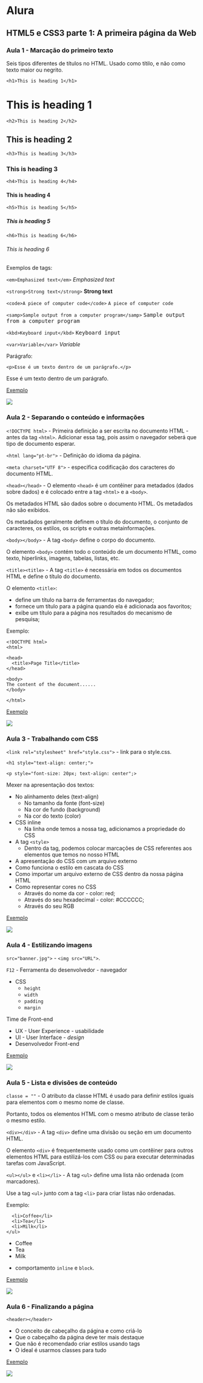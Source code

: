 # Alura

## HTML5 e CSS3 parte 1: A primeira página da Web

### Aula 1 - Marcação do primeiro texto

Seis tipos diferentes de títulos no HTML. Usado como títilo, e não como texto maior ou negrito.

```<h1>This is heading 1</h1>```
<h1>This is heading 1</h1>

```<h2>This is heading 2</h2>``` 
<h2>This is heading 2</h2>

```<h3>This is heading 3</h3>``` 
<h3>This is heading 3</h3>

```<h4>This is heading 4</h4>```
<h4>This is heading 4</h4>

```<h5>This is heading 5</h5>```
<h5>This is heading 5</h5>

```<h6>This is heading 6</h6>```
<h6>This is heading 6</h6> 

Exemplos de tags:

```<em>Emphasized text</em>```
<em>Emphasized text</em>

```<strong>Strong text</strong>```
<strong>Strong text</strong>

```<code>A piece of computer code</code>```
<code>A piece of computer code</code>

```<samp>Sample output from a computer program</samp>```
<samp>Sample output from a computer program</samp>

```<kbd>Keyboard input</kbd>```
<kbd>Keyboard input</kbd>

```<var>Variable</var>```
<var>Variable</var>

Parágrafo:

```<p>Esse é um texto dentro de um parágrafo.</p>```
<p>Esse é um texto dentro de um parágrafo.</p>

[Exemplo](https://github.com/virginiasatyro/web-development/blob/master/alura/html-css-1/html-css-1-1/index.html)

<img src="https://raw.githubusercontent.com/virginiasatyro/web-development/master/alura/html-css-1/img/site-1-1.png">

### Aula 2 - Separando o conteúdo e informações

```<!DOCTYPE html>``` - Primeira definição a ser escrita no documento HTML - antes da tag ```<html>```. Adicionar essa tag, pois assim o navegador seberá que tipo de documento esperar. 

```<html lang="pt-br">``` - Definição do idioma da página. 
  
```<meta charset="UTF 8">``` - especifica codificação dos caracteres do documento HTML. 

```<head></head>``` - O elemento ```<head>``` é um contêiner para metadados (dados sobre dados) e é colocado entre a tag ```<html>``` e a ```<body>```.

Os metadados HTML são dados sobre o documento HTML. Os metadados não são exibidos.

Os metadados geralmente definem o título do documento, o conjunto de caracteres, os estilos, os scripts e outras metainformações.
    
```<body></body>``` - A tag ```<body>``` define o corpo do documento.

O elemento ```<body>``` contém todo o conteúdo de um documento HTML, como texto, hiperlinks, imagens, tabelas, listas, etc.

```<title><title>``` - A tag ```<title>``` é necessária em todos os documentos HTML e define o título do documento.

O elemento ```<title>```:
   - define um título na barra de ferramentas do navegador;
   - fornece um título para a página quando ela é adicionada aos favoritos;
   - exibe um título para a página nos resultados do mecanismo de pesquisa;

Exemplo:

```
<!DOCTYPE html>
<html>

<head>
  <title>Page Title</title>
</head>

<body>
The content of the document......
</body>

</html> 
```

[Exemplo](https://github.com/virginiasatyro/web-development/tree/master/alura/html-css-1/html-css-1-2)

<img src="https://raw.githubusercontent.com/virginiasatyro/web-development/master/alura/html-css-1/img/site-1-2.png">

### Aula 3 - Trabalhando com CSS 

```<link rel="stylesheet" href="style.css">``` - link para o style.css.

```<h1 style="text-align: center;">```

```<p style="font-size: 20px; text-align: center";>```

Mexer na apresentação dos textos:
   - No alinhamento deles (text-align)
      - No tamanho da fonte (font-size)
      - Na cor de fundo (background)
      - Na cor do texto (color)
   - CSS inline
      - Na linha onde temos a nossa tag, adicionamos a propriedade do CSS
   - A tag ```<style>```
      - Dentro da tag, podemos colocar marcações de CSS referentes aos elementos que temos no nosso HTML
   - A apresentação do CSS com um arquivo externo
   - Como funciona o estilo em cascata do CSS
   - Como importar um arquivo externo de CSS dentro da nossa página HTML
   - Como representar cores no CSS
      - Através do nome da cor - color: red;
      - Através do seu hexadecimal - color: #CCCCCC;
      - Através do seu RGB

[Exemplo](https://github.com/virginiasatyro/web-development/tree/master/alura/html-css-1/html-css-1-3)

<img src= "https://raw.githubusercontent.com/virginiasatyro/web-development/master/alura/html-css-1/img/site-1-3.png"> 

### Aula 4 - Estilizando imagens

```src="banner.jpg">``` - ```<img src="URL">```.

```F12``` - Ferramenta do desenvolvedor - navegador

- CSS 
   - ```height```
   - ```width``` 
   - ```padding``` 
   - ```margin```

Time de Front-end
- UX - User Experience - usabilidade 
- UI - User Interface - <em>design</em>
- Desenvolvedor Front-end 

[Exemplo](https://github.com/virginiasatyro/web-development/tree/master/alura/html-css-1/html-css-1-4)

<img src= "https://raw.githubusercontent.com/virginiasatyro/web-development/master/alura/html-css-1/img/site-1-4.png"> 

### Aula 5 - Lista e divisões de conteúdo

```classe = ""``` - O atributo da classe HTML é usado para definir estilos iguais para elementos com o mesmo nome de classe.

Portanto, todos os elementos HTML com o mesmo atributo de classe terão o mesmo estilo.

```<div></div>``` - A tag ```<div>``` define uma divisão ou seção em um documento HTML.

O elemento ```<div>``` é frequentemente usado como um contêiner para outros elementos HTML para estilizá-los com CSS ou para executar determinadas tarefas com JavaScript.

```<ul></ul>``` e ```<li></li>``` - A tag ```<ul>``` define uma lista não ordenada (com marcadores).

Use a tag ```<ul>``` junto com a tag ```<li>``` para criar listas não ordenadas.

Exemplo: 
```<ul>
  <li>Coffee</li>
  <li>Tea</li>
  <li>Milk</li>
</ul>
```

 <ul>
  <li>Coffee</li>
  <li>Tea</li>
  <li>Milk</li>
</ul> 

- comportamento ```inline``` e ```block```.

[Exemplo](https://github.com/virginiasatyro/web-development/tree/master/alura/html-css-1/html-css-1-5)

<img src="https://raw.githubusercontent.com/virginiasatyro/web-development/master/alura/html-css-1/img/site-1-5.png">

### Aula 6 - Finalizando a página

```<header></header>```

- O conceito de cabeçalho da página e como criá-lo
- Que o cabeçalho da página deve ter mais destaque
- Que não é recomendado criar estilos usando tags
- O ideal é usarmos classes para tudo

[Exemplo](https://github.com/virginiasatyro/web-development/tree/master/alura/html-css-1/html-css-1-6)

<img src= "https://raw.githubusercontent.com/virginiasatyro/web-development/master/alura/html-css-1/img/site-1-6.png"> 